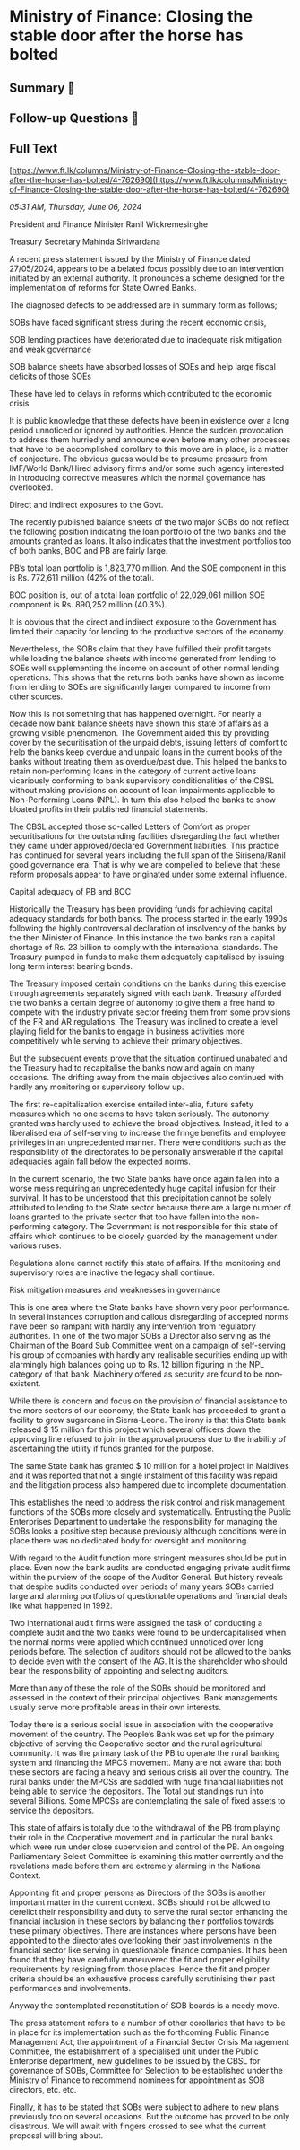 # Ministry of Finance: Closing the stable door after the horse has bolted

## Summary 🤖



## Follow-up Questions 🤖



## Full Text

[https://www.ft.lk/columns/Ministry-of-Finance-Closing-the-stable-door-after-the-horse-has-bolted/4-762690](https://www.ft.lk/columns/Ministry-of-Finance-Closing-the-stable-door-after-the-horse-has-bolted/4-762690)

*05:31 AM, Thursday, June 06, 2024*

President and Finance Minister Ranil Wickremesinghe

Treasury Secretary Mahinda Siriwardana

A recent press statement issued by the Ministry of Finance dated 27/05/2024, appears to be a belated focus possibly due to an intervention initiated by an external authority. It pronounces a scheme designed for the implementation of reforms for State Owned Banks.

The diagnosed defects to be addressed are in summary form as follows;

SOBs have faced significant stress during the recent economic crisis,

SOB lending practices have deteriorated due to inadequate risk mitigation and weak governance

SOB balance sheets have absorbed losses of SOEs and help large fiscal deficits of those SOEs

These have led to delays in reforms which contributed to the economic crisis

It is public knowledge that these defects have been in existence over a long period unnoticed or ignored by authorities. Hence the sudden provocation to address them hurriedly and announce even before many other processes that have to be accomplished corollary to this move are in place, is a matter of conjecture. The obvious guess would be to presume pressure from IMF/World Bank/Hired advisory firms and/or some such agency interested in introducing corrective measures which the normal governance has overlooked.

Direct and indirect exposures to the Govt.

The recently published balance sheets of the two major SOBs do not reflect the following position indicating the loan portfolio of the two banks and the amounts granted as loans. It also indicates that the investment portfolios too of both banks, BOC and PB are fairly large.

PB’s total loan portfolio is 1,823,770 million. And the SOE component in this is Rs. 772,611 million (42% of the total).

BOC position is, out of a total loan portfolio of 22,029,061 million SOE component is Rs. 890,252 million (40.3%).

It is obvious that the direct and indirect exposure to the Government has limited their capacity for lending to the productive sectors of the economy.

Nevertheless, the SOBs claim that they have fulfilled their profit targets while loading the balance sheets with income generated from lending to SOEs well supplementing the income on account of other normal lending operations. This shows that the returns both banks have shown as income from lending to SOEs are significantly larger compared to income from other sources.

Now this is not something that has happened overnight. For nearly a decade now bank balance sheets have shown this state of affairs as a growing visible phenomenon. The Government aided this by providing cover by the securitisation of the unpaid debts, issuing letters of comfort to help the banks keep overdue and unpaid loans in the current books of the banks without treating them as overdue/past due. This helped the banks to retain non-performing loans in the category of current active loans vicariously conforming to bank supervisory conditionalities of the CBSL without making provisions on account of loan impairments applicable to Non-Performing Loans (NPL). In turn this also helped the banks to show bloated profits in their published financial statements.

The CBSL accepted those so-called Letters of Comfort as proper securitisations for the outstanding facilities disregarding the fact whether they came under approved/declared Government liabilities. This practice has continued for several years including the full span of the Sirisena/Ranil good governance era. That is why we are compelled to believe that these reform proposals appear to have originated under some external influence.

Capital adequacy of PB and BOC

Historically the Treasury has been providing funds for achieving capital adequacy standards for both banks. The process started in the early 1990s following the highly controversial declaration of insolvency of the banks by the then Minister of Finance. In this instance the two banks ran a capital shortage of Rs. 23 billion to comply with the international standards. The Treasury pumped in funds to make them adequately capitalised by issuing long term interest bearing bonds.

The Treasury imposed certain conditions on the banks during this exercise through agreements separately signed with each bank. Treasury afforded the two banks a certain degree of autonomy to give them a free hand to compete with the industry private sector freeing them from some provisions of the FR and AR regulations. The Treasury was inclined to create a level playing field for the banks to engage in business activities more competitively while serving to achieve their primary objectives.

But the subsequent events prove that the situation continued unabated and the Treasury had to recapitalise the banks now and again on many occasions. The drifting away from the main objectives also continued with hardly any monitoring or supervisory follow up.

The first re-capitalisation exercise entailed inter-alia, future safety measures which no one seems to have taken seriously. The autonomy granted was hardly used to achieve the broad objectives. Instead, it led to a liberalised era of self-serving to increase the fringe benefits and employee privileges in an unprecedented manner. There were conditions such as the responsibility of the directorates to be personally answerable if the capital adequacies again fall below the expected norms.

In the current scenario, the two State banks have once again fallen into a worse mess requiring an unprecedentedly huge capital infusion for their survival. It has to be understood that this precipitation cannot be solely attributed to lending to the State sector because there are a large number of loans granted to the private sector that too have fallen into the non-performing category. The Government is not responsible for this state of affairs which continues to be closely guarded by the management under various ruses.

Regulations alone cannot rectify this state of affairs. If the monitoring and supervisory roles are inactive the legacy shall continue.

Risk mitigation measures and weaknesses in governance

This is one area where the State banks have shown very poor performance. In several instances corruption and callous disregarding of accepted norms have been so rampant with hardly any intervention from regulatory authorities. In one of the two major SOBs a Director also serving as the Chairman of the Board Sub Committee went on a campaign of self-serving his group of companies with hardly any realisable securities ending up with alarmingly high balances going up to Rs. 12 billion figuring in the NPL category of that bank. Machinery offered as security are found to be non-existent.

While there is concern and focus on the provision of financial assistance to the more sectors of our economy, the State bank has proceeded to grant a facility to grow sugarcane in Sierra-Leone. The irony is that this State bank released $ 15 million for this project which several officers down the approving line refused to join in the approval process due to the inability of ascertaining the utility if funds granted for the purpose.

The same State bank has granted $ 10 million for a hotel project in Maldives and it was reported that not a single instalment of this facility was repaid and the litigation process also hampered due to incomplete documentation.

This establishes the need to address the risk control and risk management functions of the SOBs more closely and systematically. Entrusting the Public Enterprises Department to undertake the responsibility for managing the SOBs looks a positive step because previously although conditions were in place there was no dedicated body for oversight and monitoring.

With regard to the Audit function more stringent measures should be put in place. Even now the bank audits are conducted engaging private audit firms within the purview of the scope of the Auditor General. But history reveals that despite audits conducted over periods of many years SOBs carried large and alarming portfolios of questionable operations and financial deals like what happened in 1992.

Two international audit firms were assigned the task of conducting a complete audit and the two banks were found to be undercapitalised when the normal norms were applied which continued unnoticed over long periods before. The selection of auditors should not be allowed to the banks to decide even with the consent of the AG. It is the shareholder who should bear the responsibility of appointing and selecting auditors.

More than any of these the role of the SOBs should be monitored and assessed in the context of their principal objectives. Bank managements usually serve more profitable areas in their own interests.

Today there is a serious social issue in association with the cooperative movement of the country. The People’s Bank was set up for the primary objective of serving the Cooperative sector and the rural agricultural community. It was the primary task of the PB to operate the rural banking system and financing the MPCS movement. Many are not aware that both these sectors are facing a heavy and serious crisis all over the country. The rural banks under the MPCSs are saddled with huge financial liabilities not being able to service the depositors. The Total out standings run into several Billions. Some MPCSs are contemplating the sale of fixed assets to service the depositors.

This state of affairs is totally due to the withdrawal of the PB from playing their role in the Cooperative movement and in particular the rural banks which were run under close supervision and control of the PB. An ongoing Parliamentary Select Committee is examining this matter currently and the revelations made before them are extremely alarming in the National Context.

Appointing fit and proper persons as Directors of the SOBs is another important matter in the current context. SOBs should not be allowed to derelict their responsibility and duty to serve the rural sector enhancing the financial inclusion in these sectors by balancing their portfolios towards these primary objectives. There are instances where persons have been appointed to the directorates overlooking their past involvements in the financial sector like serving in questionable finance companies. It has been found that they have carefully maneuvered the fit and proper eligibility requirements by resigning from those places. Hence the fit and proper criteria should be an exhaustive process carefully scrutinising their past performances and involvements.

Anyway the contemplated reconstitution of SOB boards is a needy move.

The press statement refers to a number of other corollaries that have to be in place for its implementation such as the forthcoming Public Finance Management Act, the appointment of a Financial Sector Crisis Management Committee, the establishment of a specialised unit under the Public Enterprise department, new guidelines to be issued by the CBSL for governance of SOBs, Committee for Selection to be established under the Ministry of Finance to recommend nominees for appointment as SOB directors, etc. etc.

Finally, it has to be stated that SOBs were subject to adhere to new plans previously too on several occasions. But the outcome has proved to be only disastrous. We will await with fingers crossed to see what the current proposal will bring about.


